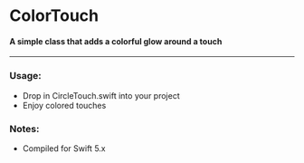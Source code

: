 # ColorTouch
#### A simple class that adds a colorful glow around a touch
----  

### Usage:
* Drop in CircleTouch.swift into your project
* Enjoy colored touches

### Notes:
* Compiled for Swift 5.x
